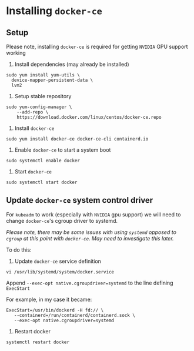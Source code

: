 # Installing `docker-ce`
## Setup
Please note, installing `docker-ce` is required for getting `NVIDIA` GPU support working

1) Install dependencies (may already be installed)

```
sudo yum install yum-utils \
  device-mapper-persistent-data \
  lvm2
```

1) Setup stable repository

```
sudo yum-config-manager \
    --add-repo \
    https://download.docker.com/linux/centos/docker-ce.repo
```

1) Install `docker-ce`

```
sudo yum install docker-ce docker-ce-cli containerd.io
```

1) Enable `docker-ce` to start a system boot

```
sudo systemctl enable docker
```

1) Start `docker-ce`

```
sudo systemctl start docker
```

## Update `docker-ce` system control driver
For `kubeadm` to work (especially with `NVIDIA` gpu support) we will need to change `docker-ce`'s cgroup driver to systemd. 

_Please note, there may be some issues with using `systemd` opposed to `cgroup` at this point with `docker-ce`. May need to investigate this later._

To do this:

1) Update `docker-ce` service definition

```
vi /usr/lib/systemd/system/docker.service
```

Append `--exec-opt native.cgroupdriver=systemd` to the line defining `ExecStart`

For example, in my case it became:

```
ExecStart=/usr/bin/dockerd -H fd:// \
   --containerd=/run/containerd/containerd.sock \
   --exec-opt native.cgroupdriver=systemd
```

1) Restart docker

```
systemctl restart docker
```
